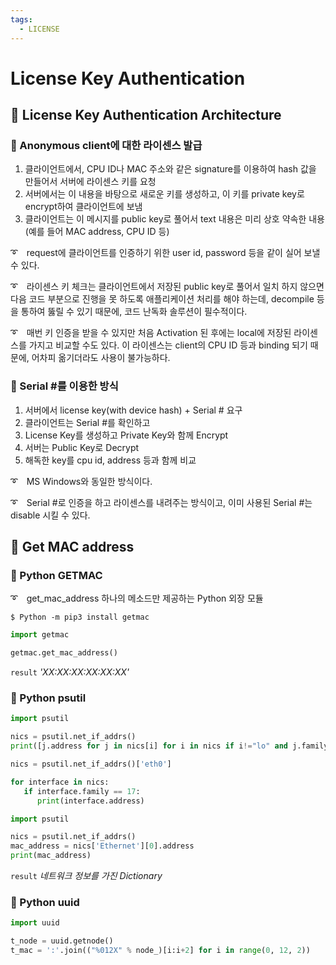 ```yaml
---
tags:
  - LICENSE
---
```

# License Key Authentication

## 🎇 License Key Authentication Architecture

### 📌 Anonymous client에 대한 라이센스 발급

1. 클라이언트에서, CPU ID나 MAC 주소와 같은 signature를 이용하여 hash 값을 만들어서 서버에 라이센스 키를 요청
2. 서버에서는 이 내용을 바탕으로 새로운 키를 생성하고, 이 키를 private key로 encrypt하여 클라이언트에 보냄
3. 클라이언트는 이 메시지를 public key로 풀어서 text 내용은 미리 상호 약속한 내용 (예를 들어 MAC address, CPU ID 등)

➰　request에 클라이언트를 인증하기 위한 user id, password 등을 같이 실어 보낼 수 있다.

➰　라이센스 키 체크는 클라이언트에서 저장된 public key로 풀어서 일치 하지 않으면 다음 코드 부분으로 진행을 못 하도록 애플리케이션 처리를 해야 하는데, decompile 등을 통하여 뚫릴 수 있기 때문에, 코드 난독화 솔루션이 필수적이다.

➰　매번 키 인증을 받을 수 있지만 처음 Activation 된 후에는 local에 저장된 라이센스를 가지고 비교할 수도 있다. 이 라이센스는 client의 CPU ID 등과 binding 되기 때문에, 어차피 옮기더라도 사용이 불가능하다.

### 📌 Serial #를 이용한 방식

1. 서버에서 license key(with device hash) + Serial # 요구
2. 클라이언트는 Serial #를 확인하고 
3. License Key를 생성하고 Private Key와 함께 Encrypt
4. 서버는 Public Key로 Decrypt
5. 해독한 key를 cpu id, address 등과 함께 비교

➰　MS Windows와 동일한 방식이다.

➰　Serial #로 인증을 하고 라이센스를 내려주는 방식이고, 이미 사용된 Serial #는 disable 시킬 수 있다.

## 🎇 Get MAC address

### 📌 Python GETMAC

➰　get_mac_address 하나의 메소드만 제공하는 Python 외장 모듈

```
$ Python -m pip3 install getmac
```

```python
import getmac

getmac.get_mac_address()
```
`result` *'XX:XX:XX:XX:XX:XX'*

### 📌 Python psutil

```python
import psutil

nics = psutil.net_if_addrs()
print([j.address for j in nics[i] for i in nics if i!="lo" and j.family==17])
```

```python
nics = psutil.net_if_addrs()['eth0']

for interface in nics:
   if interface.family == 17:
      print(interface.address)
```

```python
import psutil

nics = psutil.net_if_addrs()
mac_address = nics['Ethernet'][0].address
print(mac_address)
```
`result` *네트워크 정보를 가진 Dictionary*

### 📌 Python uuid

```python
import uuid

t_node = uuid.getnode()
t_mac = ':'.join(("%012X" % node_)[i:i+2] for i in range(0, 12, 2))
```
